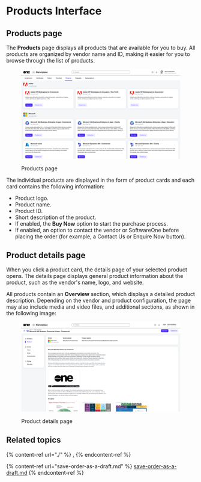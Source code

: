 # Products Interface

## Products page

The **Products** page displays all products that are available for you to buy. All products are organized by vendor name and ID, making it easier for you to browse through the list of products.

<figure><img src="../../../.gitbook/assets/image (409).png" alt=""><figcaption><p>Products page</p></figcaption></figure>

The individual products are displayed in the form of product cards and each card contains the following information:

* Product logo.
* Product name.
* Product ID.
* Short description of the product.
* If enabled, the **Buy Now** option to start the purchase process.
* If enabled, an option to contact the vendor or SoftwareOne before placing the order (for example, a Contact Us or Enquire Now button).

## Product details page

When you click a product card, the details page of your selected product opens. The details page displays general product information about the product, such as the vendor's name, logo, and website.

All products contain an **Overview** section, which displays a detailed product description. Depending on the vendor and product configuration, the page may also include media and video files, and additional sections, as shown in the following image:

<figure><img src="../../../.gitbook/assets/image (410).png" alt=""><figcaption><p>Product details page</p></figcaption></figure>

## Related topics

{% content-ref url="./" %}
[.](./)
{% endcontent-ref %}

{% content-ref url="save-order-as-a-draft.md" %}
[save-order-as-a-draft.md](save-order-as-a-draft.md)
{% endcontent-ref %}

